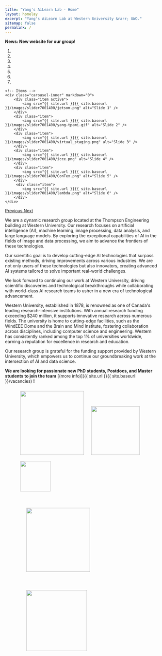```yaml
---
title: "Yang's AiLearn Lab - Home"
layout: homelay
excerpt: "Yang's AiLearn Lab at Western University &rarr; UWO."
sitemap: false
permalink: /
---
```


**News: New website for our group!** 


<div markdown="0" id="carousel" class="carousel slide" data-ride="carousel" data-interval="4000" data-pause="hover" >
    <!-- Menu -->
    <ol class="carousel-indicators">
        <li data-target="#carousel" data-slide-to="0" class="active"></li>
        <li data-target="#carousel" data-slide-to="1"></li>
        <li data-target="#carousel" data-slide-to="2"></li>
        <li data-target="#carousel" data-slide-to="3"></li>
        <li data-target="#carousel" data-slide-to="4"></li>
        <li data-target="#carousel" data-slide-to="5"></li>
        <li data-target="#carousel" data-slide-to="6"></li>
    </ol>

    <!-- Items -->
    <div class="carousel-inner" markdown="0">
        <div class="item active">
            <img src="{{ site.url }}{{ site.baseurl }}/images/slider7001400/jetson.png" alt="Slide 1" />
        </div>
        <div class="item">
            <img src="{{ site.url }}{{ site.baseurl }}/images/slider7001400/yang-tpami.gif" alt="Slide 2" />
        </div>
        <div class="item">
            <img src="{{ site.url }}{{ site.baseurl }}/images/slider7001400/virtual_staging.png" alt="Slide 3" />
        </div>
        <div class="item">
            <img src="{{ site.url }}{{ site.baseurl }}/images/slider7001400/icce.png" alt="Slide 4" />
        </div>
        <div class="item">
            <img src="{{ site.url }}{{ site.baseurl }}/images/slider7001400/ConTex.png" alt="Slide 5" />
        </div>       
         <div class="item">
            <img src="{{ site.url }}{{ site.baseurl }}/images/slider7001400/lambda.png" alt="Slide 6" />
        </div>
    </div>
  <a class="left carousel-control" href="#carousel" role="button" data-slide="prev">
    <span class="glyphicon glyphicon-chevron-left" aria-hidden="true"></span>
    <span class="sr-only">Previous</span>
  </a>
  <a class="right carousel-control" href="#carousel" role="button" data-slide="next">
    <span class="glyphicon glyphicon-chevron-right" aria-hidden="true"></span>
    <span class="sr-only">Next</span>
  </a>
</div>


We are a dynamic research group located at the Thompson Engineering building at Western University. Our research focuses on artificial intelligence (AI), machine learning, image processing, data analysis, and large language models. By exploring the exceptional capabilities of AI in the fields of image and data processing, we aim to advance the frontiers of these technologies.

Our scientific goal is to develop cutting-edge AI technologies that surpass existing methods, driving improvements across various industries. We are not only users of these technologies but also innovators, creating advanced AI systems tailored to solve important real-world challenges.

We look forward to continuing our work at Western University, driving scientific discoveries and technological breakthroughs while collaborating with world-class AI research teams to usher in a new era of technological advancement.

Western University, established in 1878, is renowned as one of Canada's leading research-intensive institutions. With annual research funding exceeding $240 million, it supports innovative research across numerous fields. The university is home to cutting-edge facilities, such as the WindEEE Dome and the Brain and Mind Institute, fostering collaboration across disciplines, including computer science and engineering. Western has consistently ranked among the top 1% of universities worldwide, earning a reputation for excellence in research and education.

Our research group is grateful for the funding support provided by Western University, which empowers us to continue our groundbreaking work at the intersection of AI and data science.

 **We are  looking for passionate new PhD students, Postdocs, and Master students to join the team** [(more info)]({{ site.url }}{{ site.baseurl }}/vacancies) **!**



<figure class="fourth">
  <img src="{{ site.url }}{{ site.baseurl }}/images/logopic/western.png" style="width: 210px; margin: 10px;">
  <img src="{{ site.url }}{{ site.baseurl }}/images/logopic/nserc.png" style="width: 160px; margin: 10px;">
  <img src="{{ site.url }}{{ site.baseurl }}/images/logopic/vi.png" style="width: 100px; margin: 10px;">
</figure>

<figure class="fourth">
  <img src="{{ site.url }}{{ site.baseurl }}/images/logopic/computecanada.png" style="width: 210px; margin: 30px;">
  <img src="{{ site.url }}{{ site.baseurl }}/images/logopic/mitacs.png" style="width: 200px; margin: 30px;">
</figure>
